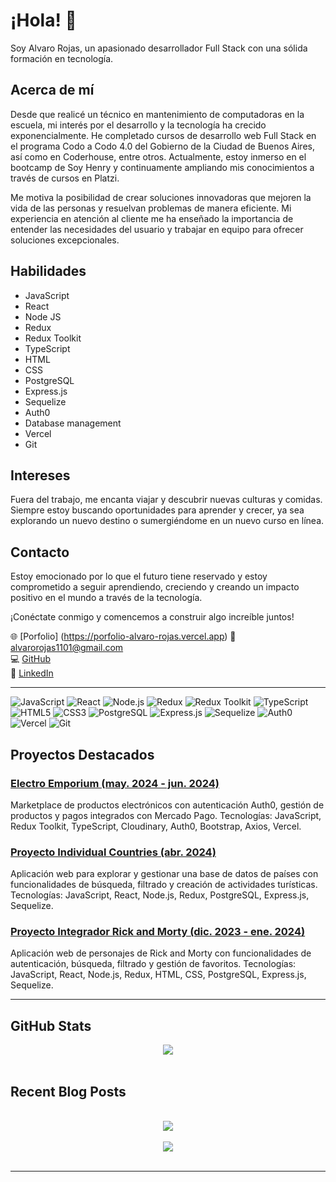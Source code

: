 # ¡Hola! 👋

Soy Alvaro Rojas, un apasionado desarrollador Full Stack con una sólida formación en tecnología.

## Acerca de mí

Desde que realicé un técnico en mantenimiento de computadoras en la escuela, mi interés por el desarrollo y la tecnología ha crecido exponencialmente. He completado cursos de desarrollo web Full Stack en el programa Codo a Codo 4.0 del Gobierno de la Ciudad de Buenos Aires, así como en Coderhouse, entre otros. Actualmente, estoy inmerso en el bootcamp de Soy Henry y continuamente ampliando mis conocimientos a través de cursos en Platzi.

Me motiva la posibilidad de crear soluciones innovadoras que mejoren la vida de las personas y resuelvan problemas de manera eficiente. Mi experiencia en atención al cliente me ha enseñado la importancia de entender las necesidades del usuario y trabajar en equipo para ofrecer soluciones excepcionales.

## Habilidades

- JavaScript
- React
- Node JS
- Redux
- Redux Toolkit
- TypeScript
- HTML
- CSS
- PostgreSQL
- Express.js
- Sequelize
- Auth0
- Database management
- Vercel
- Git

## Intereses

Fuera del trabajo, me encanta viajar y descubrir nuevas culturas y comidas. Siempre estoy buscando oportunidades para aprender y crecer, ya sea explorando un nuevo destino o sumergiéndome en un nuevo curso en línea.

## Contacto

Estoy emocionado por lo que el futuro tiene reservado y estoy comprometido a seguir aprendiendo, creciendo y creando un impacto positivo en el mundo a través de la tecnología.

¡Conéctate conmigo y comencemos a construir algo increíble juntos!

🌐 [Porfolio] (https://porfolio-alvaro-rojas.vercel.app)
📧 alvarorojas1101@gmail.com  
💻 [GitHub](https://github.com/alvarorojas1101)  
💼 [LinkedIn](https://www.linkedin.com/in/alvarorojas1101)

---

![JavaScript](https://img.shields.io/badge/JavaScript-F7DF1E?style=for-the-badge&logo=javascript&logoColor=black)
![React](https://img.shields.io/badge/React-20232A?style=for-the-badge&logo=react&logoColor=61DAFB)
![Node.js](https://img.shields.io/badge/Node.js-339933?style=for-the-badge&logo=nodedotjs&logoColor=white)
![Redux](https://img.shields.io/badge/Redux-764ABC?style=for-the-badge&logo=redux&logoColor=white)
![Redux Toolkit](https://img.shields.io/badge/Redux%20Toolkit-764ABC?style=for-the-badge&logo=redux&logoColor=white)
![TypeScript](https://img.shields.io/badge/TypeScript-007ACC?style=for-the-badge&logo=typescript&logoColor=white)
![HTML5](https://img.shields.io/badge/HTML5-E34F26?style=for-the-badge&logo=html5&logoColor=white)
![CSS3](https://img.shields.io/badge/CSS3-1572B6?style=for-the-badge&logo=css3&logoColor=white)
![PostgreSQL](https://img.shields.io/badge/PostgreSQL-336791?style=for-the-badge&logo=postgresql&logoColor=white)
![Express.js](https://img.shields.io/badge/Express.js-000000?style=for-the-badge&logo=express&logoColor=white)
![Sequelize](https://img.shields.io/badge/Sequelize-52B0E7?style=for-the-badge&logo=sequelize&logoColor=white)
![Auth0](https://img.shields.io/badge/Auth0-EB5424?style=for-the-badge&logo=auth0&logoColor=white)
![Vercel](https://img.shields.io/badge/Vercel-000000?style=for-the-badge&logo=vercel&logoColor=white)
![Git](https://img.shields.io/badge/Git-F05032?style=for-the-badge&logo=git&logoColor=white)


## Proyectos Destacados

### [Electro Emporium (may. 2024 - jun. 2024)](https://github.com/alvarorojas1101/PF.git)
Marketplace de productos electrónicos con autenticación Auth0, gestión de productos y pagos integrados con Mercado Pago. Tecnologías: JavaScript, Redux Toolkit, TypeScript, Cloudinary, Auth0, Bootstrap, Axios, Vercel.

### [Proyecto Individual Countries (abr. 2024)](https://github.com/alvarorojas1101/PiCountries.git)
Aplicación web para explorar y gestionar una base de datos de países con funcionalidades de búsqueda, filtrado y creación de actividades turísticas. Tecnologías: JavaScript, React, Node.js, Redux, PostgreSQL, Express.js, Sequelize.

### [Proyecto Integrador Rick and Morty (dic. 2023 - ene. 2024)](https://github.com/alvarorojas1101/PI-RYM.git)
Aplicación web de personajes de Rick and Morty con funcionalidades de autenticación, búsqueda, filtrado y gestión de favoritos. Tecnologías: JavaScript, React, Node.js, Redux, HTML, CSS, PostgreSQL, Express.js, Sequelize.

---

## GitHub Stats  
<div align="center"><img src="https://github-readme-stats.vercel.app/api?username=alvarorojas1101&show_icons=true&count_private=true&hide_border=true" align="center" /></div>  

<br/>  

## Recent Blog Posts  
  

<br/>  

<div align="center">
<img src="https://komarev.com/ghpvc/?username=alvarorojas1101&&style=flat-square" align="center" />
</div>  
  

<br/>  

<div align="center">
            <a href="https://www.buymeacoffee.com/alvarorojas1101" target="_blank" style="display: inline-block;">
                <img
                    src="https://img.shields.io/badge/Donate-Buy%20Me%20A%20Coffee-orange.svg?style=flat-square&logo=buymeacoffee" 
                    align="center"
                />
            </a></div>
<br />

----

